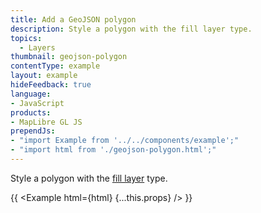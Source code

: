 ```yaml
---
title: Add a GeoJSON polygon
description: Style a polygon with the fill layer type.
topics:
  - Layers
thumbnail: geojson-polygon
contentType: example
layout: example
hideFeedback: true
language:
- JavaScript
products:
- MapLibre GL JS
prependJs:
- "import Example from '../../components/example';"
- "import html from './geojson-polygon.html';"
---
```


Style a polygon with the [fill layer](https://maplibre.org/maplibre-style/layers/#fill) type.

{{ <Example html={html} {...this.props} /> }}
